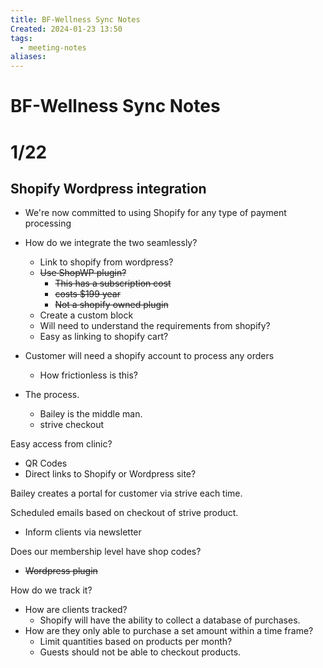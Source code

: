 ```yaml
---
title: BF-Wellness Sync Notes
Created: 2024-01-23 13:50
tags:
  - meeting-notes
aliases:
---
```

# BF-Wellness Sync Notes

# 1/22
## Shopify Wordpress integration

- We're now committed to using Shopify for any type of payment processing
- How do we integrate the two seamlessly?
  - Link to shopify from wordpress?
  - ~~Use ShopWP plugin?~~
    - ~~This has a subscription cost~~
    - ~~costs $199 year~~
    - ~~Not a shopify owned plugin~~
  - Create a custom block
  - Will need to understand the requirements from shopify?
  - Easy as linking to shopify cart?
- Customer will need a shopify account to process any orders
  - How frictionless is this?

- The process. 
	- Bailey is the middle man. 
	- strive checkout 

Easy access from clinic?
- QR Codes
- Direct links to Shopify or Wordpress site?

Bailey creates a portal for customer via strive each time. 

Scheduled emails based on checkout of strive product. 
- Inform clients via newsletter

Does our membership level have shop codes?
- ~~Wordpress plugin~~

How do we track it? 
- How are clients tracked?
	- Shopify will have the ability to collect a database of purchases.
- How are they only able to purchase a set amount within a time frame?
	- Limit quantities based on products per month?
	- Guests should not be able to checkout products.


